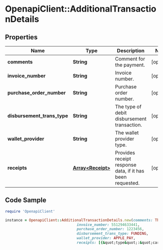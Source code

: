 # OpenapiClient::AdditionalTransactionDetails

## Properties

Name | Type | Description | Notes
------------ | ------------- | ------------- | -------------
**comments** | **String** | Comment for the payment. | [optional] 
**invoice_number** | **String** | Invoice number. | [optional] 
**purchase_order_number** | **String** | Purchase order number. | [optional] 
**disbursement_trans_type** | **String** | The type of debit disbursement transaction. | [optional] 
**wallet_provider** | **String** | The wallet provider type. | [optional] 
**receipts** | [**Array&lt;Receipt&gt;**](Receipt.md) | Provides receipt response data, if it has been requested. | [optional] 

## Code Sample

```ruby
require 'OpenapiClient'

instance = OpenapiClient::AdditionalTransactionDetails.new(comments: This is a comment,
                                 invoice_number: 551294633441,
                                 purchase_order_number: 1223456,
                                 disbursement_trans_type: FUNDING,
                                 wallet_provider: APPLE_PAY,
                                 receipts: [{&quot;type&quot;:&quot;cardholder&quot;,&quot;data&quot;:[{&quot;endOfLine&quot;:true,&quot;text&quot;:&quot;--------------------------------&quot;},{&quot;endOfLine&quot;:true,&quot;text&quot;:&quot;              SALE              &quot;}]},{&quot;type&quot;:&quot;merchant&quot;,&quot;data&quot;:[{&quot;endOfLine&quot;:true,&quot;text&quot;:&quot;        Example Merchant        &quot;},{&quot;endOfLine&quot;:true,&quot;text&quot;:&quot;--------------------------------&quot;}]}])
```


